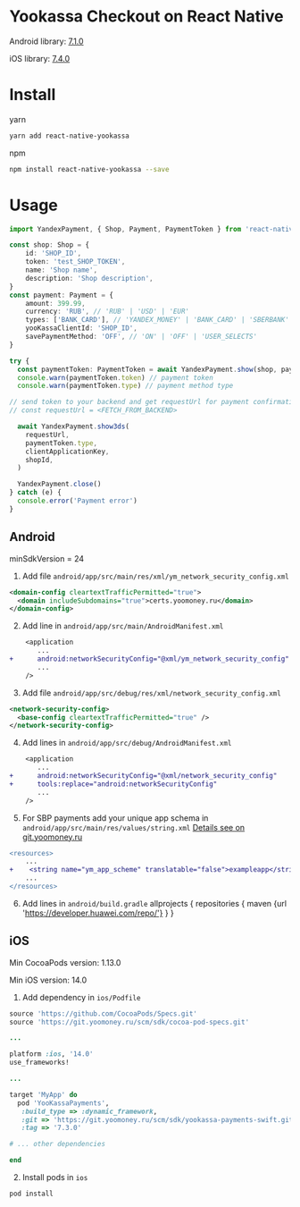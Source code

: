 Yookassa Checkout on React Native
=====

Android library: [7.1.0](https://git.yoomoney.ru/projects/SDK/repos/yookassa-android-sdk/browse)

iOS library: [7.4.0](https://git.yoomoney.ru/projects/SDK/repos/yookassa-payments-swift/browse)

Install
=======

yarn
```bash
yarn add react-native-yookassa
```

npm
```bash
npm install react-native-yookassa --save
```

Usage
=====

```ts
import YandexPayment, { Shop, Payment, PaymentToken } from 'react-native-yookassa';

const shop: Shop = {
    id: 'SHOP_ID',
    token: 'test_SHOP_TOKEN',
    name: 'Shop name',
    description: 'Shop description',
}
const payment: Payment = {
    amount: 399.99,
    currency: 'RUB', // 'RUB' | 'USD' | 'EUR'
    types: ['BANK_CARD'], // 'YANDEX_MONEY' | 'BANK_CARD' | 'SBERBANK' | 'PAY'. PAY - means Google Pay or Apple Pay
    yooKassaClientId: 'SHOP_ID',
    savePaymentMethod: 'OFF', // 'ON' | 'OFF' | 'USER_SELECTS'
}

try {
  const paymentToken: PaymentToken = await YandexPayment.show(shop, payment)
  console.warn(paymentToken.token) // payment token
  console.warn(paymentToken.type) // payment method type

// send token to your backend and get requestUrl for payment confirmation
// const requestUrl = <FETCH_FROM_BACKEND>

  await YandexPayment.show3ds(
    requestUrl,
    paymentToken.type,
    clientApplicationKey,
    shopId,
  )

  YandexPayment.close()
} catch (e) {
  console.error('Payment error')
}
```

Android
-------

minSdkVersion = 24

1. Add file `android/app/src/main/res/xml/ym_network_security_config.xml`
```xml
<domain-config cleartextTrafficPermitted="true">
  <domain includeSubdomains="true">certs.yoomoney.ru</domain>
</domain-config>
```

2. Add line in `android/app/src/main/AndroidManifest.xml`
```diff
    <application
       ...
+      android:networkSecurityConfig="@xml/ym_network_security_config"
       ...
    />
```

3. Add file `android/app/src/debug/res/xml/network_security_config.xml`
```xml
<network-security-config>
  <base-config cleartextTrafficPermitted="true" />
</network-security-config>
```

4. Add lines in `android/app/src/debug/AndroidManifest.xml`
```diff
    <application
       ...
+      android:networkSecurityConfig="@xml/network_security_config"
+      tools:replace="android:networkSecurityConfig"
       ...
    />
```

5. For SBP payments add your unique app schema in `android/app/src/main/res/values/string.xml` [Details see on git.yoomoney.ru](https://git.yoomoney.ru/projects/SDK/repos/yookassa-android-sdk/browse)
```diff
<resources>
    ...
+    <string name="ym_app_scheme" translatable="false">exampleapp</string>
    ...
</resources>
```

6. Add lines in `android/build.gradle`
allprojects {
    repositories {
        maven {url 'https://developer.huawei.com/repo/'}
    }
}

iOS
---

Min CocoaPods version: 1.13.0

Min iOS version: 14.0

1. Add dependency in `ios/Podfile`
```ruby
source 'https://github.com/CocoaPods/Specs.git'
source 'https://git.yoomoney.ru/scm/sdk/cocoa-pod-specs.git'

...

platform :ios, '14.0'
use_frameworks!

...

target 'MyApp' do
  pod 'YooKassaPayments',
   :build_type => :dynamic_framework,
   :git => 'https://git.yoomoney.ru/scm/sdk/yookassa-payments-swift.git',
   :tag => '7.3.0'

# ... other dependencies

end
```

2. Install pods in `ios`
```bash
pod install
```
